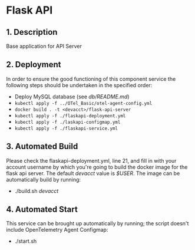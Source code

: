 # Flask API

## 1. Description

Base application for API Server

## 2. Deployment

In order to ensure the good functioning of this component service the following steps should be undertaken in the specified order:

- Deploy MySQL database (see _db/README.md_)
- `kubectl apply -f ../OTel_Basic/otel-agent-config.yml`
- `docker build . -t <devacct>/flask-api-server`
- `kubectl apply -f ./flaskapi-deployment.yml`
- `kubectl apply -f ./laskapi-configmap.yml`
- `kubectl apply -f ./flaskapi-service.yml`

## 3. Automated Build

Please check the flaskapi-deployment.yml, line 21, and fill in with your account username by which you're going to build the docker image for the flask api server.
The default _devacct_ value is _$USER_.
The image can be automatically build by running:

- ./build.sh _devacct_

## 4. Automated Start

This service can be brought up automatically by running; the script doesn't include OpenTelemetry Agent Configmap:

- ./start.sh
